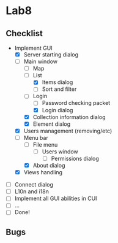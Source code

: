 # Lab8

## Checklist

  - Implement GUI
    - [X] Server starting dialog
    - [ ] Main window
      - [ ] Map
      - [ ] List
        - [X] Items dialog
        - [ ] Sort and filter
      - [ ] Login
        - [ ] Password checking packet
        - [X] Login dialog
      - [X] Collection information dialog
      - [X] Element dialog
    - [X] Users management (removing/etc)
    - [ ] Menu bar
      - [ ] File menu
        - [ ] Users window
          - [ ] Permissions dialog
      - [X] About dialog
    - [X] Views handling
  - [ ] Connect dialog
  - [ ] L10n and i18n
  - [ ] Implement all GUI abilities in CUI
  - [ ] ...
  - [ ] Done!

## Bugs

